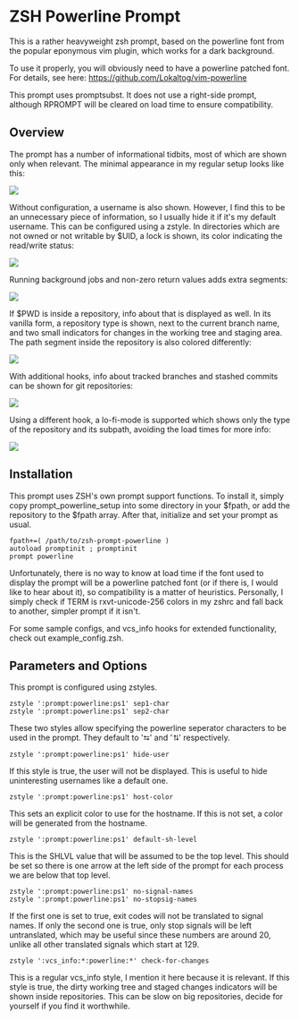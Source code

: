 ZSH Powerline Prompt
==

This is a rather heavyweight zsh prompt, based on the powerline font from the
popular eponymous vim plugin, which works for a dark background.

To use it properly, you will obviously need to have a powerline patched font.
For details, see here: https://github.com/Lokaltog/vim-powerline

This prompt uses promptsubst. It does not use a right-side prompt, although
RPROMPT will be cleared on load time to ensure compatibility.


Overview
--

The prompt has a number of informational tidbits, most of which are shown only
when relevant. The minimal appearance in my regular setup looks like this:

![](http://mugenguild.com/~valodim/powerline/powerline1.png)

Without configuration, a username is also shown. However, I find this to be an
unnecessary piece of information, so I usually hide it if it's my default
username. This can be configured using a zstyle. In directories which are not
owned or not writable by $UID, a lock is shown, its color indicating the
read/write status:

![](http://mugenguild.com/~valodim/powerline/powerline2.png)

Running background jobs and non-zero return values adds extra segments:

![](http://mugenguild.com/~valodim/powerline/powerline3.png)

If $PWD is inside a repository, info about that is displayed as well. In its
vanilla form, a repository type is shown, next to the current branch name, and
two small indicators for changes in the working tree and staging area.  The
path segment inside the repository is also colored differently:

![](http://mugenguild.com/~valodim/powerline/powerline4.png)

With additional hooks, info about tracked branches and stashed commits can be
shown for git repositories:

![](http://mugenguild.com/~valodim/powerline/powerline5.png)

Using a different hook, a lo-fi-mode is supported which shows only the type of
the repository and its subpath, avoiding the load times for more info:

![](http://mugenguild.com/~valodim/powerline/powerline6.png)


Installation
--

This prompt uses ZSH's own prompt support functions. To install it, simply copy
prompt\_powerline\_setup into some directory in your $fpath, or add the
repository to the $fpath array. After that, initialize and set your prompt
as usual.

    fpath+=( /path/to/zsh-prompt-powerline )
    autoload promptinit ; promptinit
    prompt powerline

Unfortunately, there is no way to know at load time if the font used to display
the prompt will be a powerline patched font (or if there is, I would like to
hear about it), so compatibility is a matter of heuristics. Personally, I
simply check if TERM is rxvt-unicode-256 colors in my zshrc and fall back to
another, simpler prompt if it isn't.

For some sample configs, and vcs\_info hooks for extended functionality, check
out example\_config.zsh.


Parameters and Options
--

This prompt is configured using zstyles.

    zstyle ':prompt:powerline:ps1' sep1-char
    zstyle ':prompt:powerline:ps1' sep2-char

These two styles allow specifying the powerline seperator characters to be used
in the prompt. They default to '⮀' and '⮁' respectively.

    zstyle ':prompt:powerline:ps1' hide-user

If this style is true, the user will not be displayed. This is
useful to hide uninteresting usernames like a default one.

    zstyle ':prompt:powerline:ps1' host-color

This sets an explicit color to use for the hostname. If this is not set,
a color will be generated from the hostname.

    zstyle ':prompt:powerline:ps1' default-sh-level

This is the SHLVL value that will be assumed to be the top level. This should
be set so there is one arrow at the left side of the prompt for each process we
are below that top level.

    zstyle ':prompt:powerline:ps1' no-signal-names
    zstyle ':prompt:powerline:ps1' no-stopsig-names

If the first one is set to true, exit codes will not be translated to signal
names. If only the second one is true, only stop signals will be left
untranslated, which may be useful since these numbers are around 20, unlike all
other translated signals which start at 129.

    zstyle ':vcs_info:*:powerline:*' check-for-changes

This is a regular vcs\_info style, I mention it here because it is relevant. If
this style is true, the dirty working tree and staged changes indicators will
be shown inside repositories. This can be slow on big repositories, decide for
yourself if you find it worthwhile.


